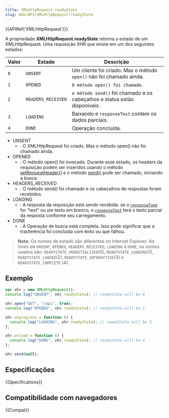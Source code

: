 ```yaml
---
title: XMLHttpRequest.readyState
slug: Web/API/XMLHttpRequest/readyState
---
```


{{APIRef('XMLHttpRequest')}}

A propriedade **XMLHttpRequest.readyState** retorna o estado de um XMLHttpRequest. Uma requisição XHR que existe em um dos seguintes estados:

| Valor | Estado             | Descrição                                                                  |
| ----- | ------------------ | -------------------------------------------------------------------------- |
| `0`   | `UNSENT`           | Um cliente foi criado. Mas o método `open()` não foi chamado ainda.        |
| `1`   | `OPENED`           | `O método open() foi chamado`.                                             |
| `2`   | `HEADERS_RECEIVED` | `o método send()` foi chamado e os cabeçalhos e status estão disponíveis . |
| `3`   | `LOADING`          | Baixando e `responseText` contem os dados parciais.                        |
| `4`   | `DONE`             | Operação concluída.                                                        |

- UNSENT
  - : O XMLHttpRequest foi criado. Mas o método open() não foi chamado ainda.
- OPENED
  - : O método open() foi invocado. Durante esse estado, os headers da requisição podem ser inseridos usando o método [setRequestHeader()](/pt-BR/docs/Web/API/XMLHttpRequest/setRequestHeader) e o método [send()](/pt-BR/docs/Web/API/XMLHttpRequest/send) pode ser chamado, iniciando a busca.
- HEADERS_RECEIVED
  - : O método send() foi chamado e os cabeçalhos de respostas foram recebidos.
- LOADING
  - : A resposta da requisição está sendo recebida. se o [`responseType`](/pt-BR/docs/Web/API/XMLHttpRequest/responseType) for "text" ou um texto em branco, o [`responseText`](/pt-BR/docs/Web/API/XMLHttpRequest/responseText) terá o texto parcial da resposta conforme seu carregamento.
- DONE
  - : A Operação de busca está completa. Isso pode significar que a trasferência foi concluída com êxito ou que falhou.

> **Nota:** Os nomes de estado são diferentes no Internet Explorer. Ao invés de `UNSENT`, `OPENED`, `HEADERS_RECEIVED`, `LOADING` e `DONE`, os nomes usados são: `READYSTATE_UNINITIALIZED`(0), `READYSTATE_LOADING`(1), `READYSTATE_LOADED`(2), `READYSTATE_INTERACTIVE`(3) e `READYSTATE_COMPLETE` (4).

## Exemplo

```js
var xhr = new XMLHttpRequest();
console.log("UNSENT", xhr.readyState); // readyState will be 0

xhr.open("GET", "/api", true);
console.log("OPENED", xhr.readyState); // readyState will be 1

xhr.onprogress = function () {
  console.log("LOADING", xhr.readyState); // readyState will be 3
};

xhr.onload = function () {
  console.log("DONE", xhr.readyState); // readyState will be 4
};

xhr.send(null);
```

## Especificações

{{Specifications}}

## Compatibilidade com navegadores

{{Compat}}
